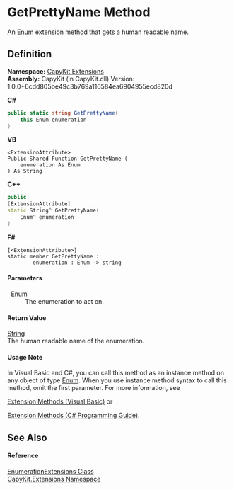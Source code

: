 # GetPrettyName Method


An <a href="https://learn.microsoft.com/dotnet/api/system.enum" target="_blank" rel="noopener noreferrer">Enum</a> extension method that gets a human readable name.



## Definition
**Namespace:** <a href="N_CapyKit_Extensions">CapyKit.Extensions</a>  
**Assembly:** CapyKit (in CapyKit.dll) Version: 1.0.0+6cdd805be49c3b769a116584ea6904955ecd820d

**C#**
``` C#
public static string GetPrettyName(
	this Enum enumeration
)
```
**VB**
``` VB
<ExtensionAttribute>
Public Shared Function GetPrettyName ( 
	enumeration As Enum
) As String
```
**C++**
``` C++
public:
[ExtensionAttribute]
static String^ GetPrettyName(
	Enum^ enumeration
)
```
**F#**
``` F#
[<ExtensionAttribute>]
static member GetPrettyName : 
        enumeration : Enum -> string 
```



#### Parameters
<dl><dt>  <a href="https://learn.microsoft.com/dotnet/api/system.enum" target="_blank" rel="noopener noreferrer">Enum</a></dt><dd>The enumeration to act on.</dd></dl>

#### Return Value
<a href="https://learn.microsoft.com/dotnet/api/system.string" target="_blank" rel="noopener noreferrer">String</a>  
The human readable name of the enumeration.

#### Usage Note
In Visual Basic and C#, you can call this method as an instance method on any object of type <a href="https://learn.microsoft.com/dotnet/api/system.enum" target="_blank" rel="noopener noreferrer">Enum</a>. When you use instance method syntax to call this method, omit the first parameter. For more information, see <a href="https://docs.microsoft.com/dotnet/visual-basic/programming-guide/language-features/procedures/extension-methods" target="_blank" rel="noopener noreferrer">

Extension Methods (Visual Basic)</a> or <a href="https://docs.microsoft.com/dotnet/csharp/programming-guide/classes-and-structs/extension-methods" target="_blank" rel="noopener noreferrer">

Extension Methods (C# Programming Guide)</a>.

## See Also


#### Reference
<a href="T_CapyKit_Extensions_EnumerationExtensions">EnumerationExtensions Class</a>  
<a href="N_CapyKit_Extensions">CapyKit.Extensions Namespace</a>  
